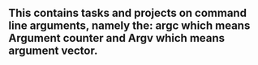 ## This contains tasks and projects on command line arguments, namely the: argc which means Argument counter and Argv which means argument vector.
